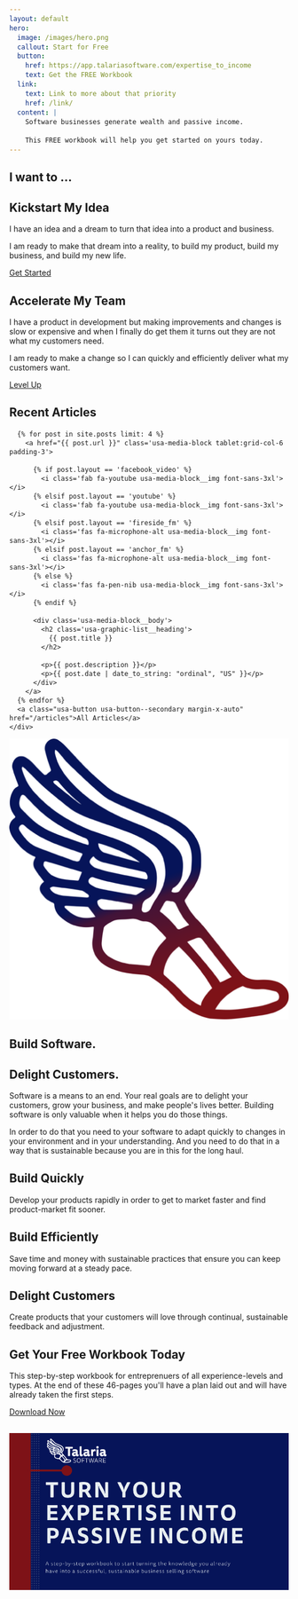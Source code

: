```yaml
---
layout: default
hero:
  image: /images/hero.png
  callout: Start for Free
  button:
    href: https://app.talariasoftware.com/expertise_to_income
    text: Get the FREE Workbook
  link:
    text: Link to more about that priority
    href: /link/
  content: |
    Software businesses generate wealth and passive income.

    This FREE workbook will help you get started on yours today.
---
```


<section class="usa-graphic-list usa-section usa-section--light">
  <div class="grid-container">
    <h1>I want to …</h1>
    <div class="usa-graphic-list__row grid-row grid-gap">
      <div class="usa-media-block tablet:grid-col">
        <i class="far fa-lightbulb usa-media-block__img font-sans-3xl"></i>
        <div class="usa-media-block__body">
          <h2 class="usa-graphic-list__heading">Kickstart My Idea</h2>
          <p>I have an idea and a dream to turn that idea into a product and business.</p>
          <p>I am ready to make that dream into a reality, to build my product, build my business, and build my new life.</p>
          <a class="usa-button usa-button--secondary" href="https://app.talariasoftware.com/kickoff_questionnaires/new">Get Started </a>
        </div>
      </div>
      <div class="usa-media-block tablet:grid-col">
        <i class="fas fa-chart-line usa-media-block__img font-sans-3xl"></i>
        <div class="usa-media-block__body">
          <h2 class="usa-graphic-list__heading">Accelerate My Team</h2>
          <p>I have a product in development but making improvements and changes is slow or expensive and when I finally do get them it turns out they are not what my customers need.</p>
          <p>I am ready to make a change so I can quickly and efficiently deliver what my customers want.</p>
          <a class="usa-button usa-button--secondary" href="https://app.talariasoftware.com/accelerate_questionnaires/new">Level Up</a>
        </div>
      </div>
    </div>
  </div>
</section>

<section class="usa-graphic-list usa-section usa-section--dark">
  <div class="grid-container">
    <h1>Recent Articles</h1>
    <div class="usa-graphic-list__row grid-row grid-gap-6">

      {% for post in site.posts limit: 4 %}
        <a href="{{ post.url }}" class='usa-media-block tablet:grid-col-6 padding-3'>

          {% if post.layout == 'facebook_video' %}
            <i class='fab fa-youtube usa-media-block__img font-sans-3xl'></i>
          {% elsif post.layout == 'youtube' %}
            <i class='fab fa-youtube usa-media-block__img font-sans-3xl'></i>
          {% elsif post.layout == 'fireside_fm' %}
            <i class='fas fa-microphone-alt usa-media-block__img font-sans-3xl'></i>
          {% elsif post.layout == 'anchor_fm' %}
            <i class='fas fa-microphone-alt usa-media-block__img font-sans-3xl'></i>
          {% else %}
            <i class='fas fa-pen-nib usa-media-block__img font-sans-3xl'></i>
          {% endif %}

          <div class='usa-media-block__body'>
            <h2 class='usa-graphic-list__heading'>
              {{ post.title }}
            </h2>

            <p>{{ post.description }}</p>
            <p>{{ post.date | date_to_string: "ordinal", "US" }}</p>
          </div>
        </a>
      {% endfor %}
      <a class="usa-button usa-button--secondary margin-x-auto" href="/articles">All Articles</a>
    </div>
  </div>
</section>

<section class="usa-section usa-section--light">
  <div class="grid-container">
    <div class="grid-row grid-gap">
      <div class="tablet:grid-col-4">
        <img class="height-15" src="/images/foot-color.png" />
        <h2 class="text-primary font-heading-lg margin-top-0 tablet:margin-bottom-0">
          Build Software.
        </h2>
        <h2 class="text-secondary font-heading-lg text-light text-uppercase margin-top-0 tablet:margin-bottom-0">
          Delight Customers.
        </h2>
      </div>
      <div class="tablet:grid-col-8 usa-prose">
        <p>Software is a means to an end. Your real goals are to delight your customers, grow your business, and make people's lives better. Building software is only valuable when it helps you do those things.</p>
        <p>In order to do that you need to your software to adapt quickly to changes in your environment and in your understanding. And you need to do that in a way that is sustainable because you are in this for the long haul.</p>
      </div>
    </div>
  </div>
</section>
<section class="usa-graphic-list usa-section usa-section--dark">
  <div class="grid-container">
    <div class="usa-graphic-list__row grid-row grid-gap">
      <div class="usa-media-block tablet:grid-col">
        <i class="fas fa-clock usa-media-block__img font-sans-3xl"></i>
        <div class="usa-media-block__body">
          <h2 class="usa-graphic-list__heading">Build Quickly</h2>
          <p>Develop your products rapidly in order to get to market faster and find product-market fit sooner.</p>
        </div>
      </div>
      <div class="usa-media-block tablet:grid-col">
        <i class="fas fa-money-bill usa-media-block__img font-sans-3xl"></i>
        <div class="usa-media-block__body">
          <h2 class="usa-graphic-list__heading">Build Efficiently</h2>
          <p>Save time and money with sustainable practices that ensure you can keep moving forward at a steady pace.</p>
        </div>
      </div>
      <div class="usa-media-block tablet:grid-col">
        <i class="fas fa-laugh-beam usa-media-block__img font-sans-3xl"></i>
        <div class="usa-media-block__body">
          <h2 class="usa-graphic-list__heading">Delight Customers</h2>
          <p>Create products that your customers will love through continual, sustainable feedback and adjustment.</p>
        </div>
      </div>
    </div>
  </div>
</section>

<section class="usa-section usa-section--light">
  <div class="grid-container">
    <div class="grid-row grid-gap flex-align-center">
      <div class="tablet:grid-col-4">
        <h1>Get Your Free Workbook Today</h1>
        <p class="measure-1">
          This step-by-step workbook for entreprenuers of all experience-levels and types. At the end of these 46-pages you'll have a plan laid out and will have already taken the first steps.
        </p>
        <a class="usa-button usa-button--secondary width-full margin-bottom-2" href="https://app.talariasoftware.com/expertise_to_income">Download Now </a>
      </div>
      <div class="tablet:grid-col-8 text-center">
        <h1>
          <img class="height-card-lg" alt="Turn Your Expertise Into Passive
          Income" src="/images/expertise_to_income_cover.png" />
        </h1>
      </div>
    </div>
  </div>
</section>

